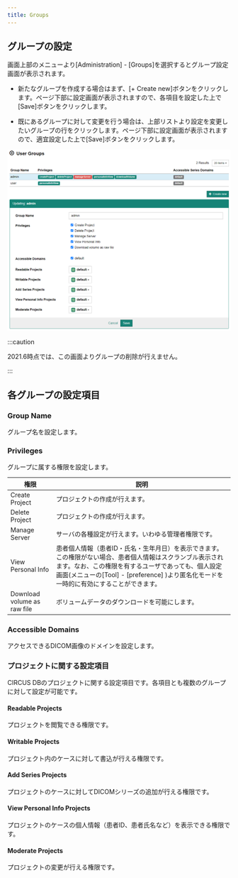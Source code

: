```yaml
---
title: Groups
---
```


## グループの設定

画面上部のメニューより[Administration] - [Groups]を選択するとグループ設定画面が表示されます。

- 新たなグループを作成する場合はまず、[+ Create new]ボタンをクリックします。ページ下部に設定画面が表示されますので、各項目を設定した上で[Save]ボタンをクリックします。

- 既にあるグループに対して変更を行う場合は、上部リストより設定を変更したいグループの行をクリックします。ページ下部に設定画面が表示されますので、適宜設定した上で[Save]ボタンをクリックします。

![Groups](groups.png)

:::caution

2021.6時点では、この画面よりグループの削除が行えません。

:::

## 各グループの設定項目

### Group Name

グループ名を設定します。

### Privileges

グループに属する権限を設定します。

| 権限 | 説明 |
|------|-----|
| Create Project | プロジェクトの作成が行えます。|
| Delete Project | プロジェクトの作成が行えます。|
| Manage Server | サーバの各種設定が行えます。いわゆる管理者権限です。|
| View Personal Info | 患者個人情報（患者ID・氏名・生年月日）を表示できます。この権限がない場合、患者個人情報はスクランブル表示されます。なお、この権限を有するユーザであっても、個人設定画面(メニューの[Tool] - [preference] )より匿名化モードを一時的に有効にすることができます。 |
| Download volume as raw file| ボリュームデータのダウンロードを可能にします。|

### Accessible Domains

アクセスできるDICOM画像のドメインを設定します。

### プロジェクトに関する設定項目

CIRCUS DBのプロジェクトに関する設定項目です。各項目とも複数のグループに対して設定が可能です。

#### Readable Projects

プロジェクトを閲覧できる権限です。

#### Writable Projects

プロジェクト内のケースに対して書込が行える権限です。

#### Add Series Projects

プロジェクトのケースに対してDICOMシリーズの追加が行える権限です。

#### View Personal Info Projects

プロジェクトのケースの個人情報（患者ID、患者氏名など）を表示できる権限です。

#### Moderate Projects 

プロジェクトの変更が行える権限です。



